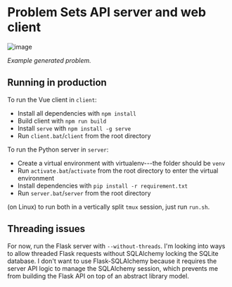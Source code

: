 # Problem Sets API server and web client

![image](https://user-images.githubusercontent.com/24789592/70971219-b17c9280-205d-11ea-9cbf-771509920b62.png)

_Example generated problem._

## Running in production

To run the Vue client in `client`:

- Install all dependencies with `npm install`
- Build client with `npm run build`
- Install `serve` with `npm install -g serve`
- Run `client.bat`/`client` from the root directory

To run the Python server in `server`:

- Create a virtual environment with virtualenv---the folder should be `venv`
- Run `activate.bat`/`activate` from the root directory to enter the virtual environment
- Install dependencies with `pip install -r requirement.txt`
- Run `server.bat`/`server` from the root directory

(on Linux) to run both in a vertically split `tmux` session, just run `run.sh`.

## Threading issues

For now, run the Flask server with `--without-threads`. I'm looking into ways to allow threaded Flask requests without SQLAlchemy locking the SQLite database. I don't want to use Flask-SQLAlchemy because it requires the server API logic to manage the SQLAlchemy session, which prevents me from building the Flask API on top of an abstract library model.
